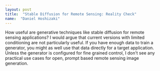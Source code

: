 ```yaml
---
layout: post
title:  "Stable Diffusion for Remote Sensing: Reality Check"
name:  "Daniel Hoshizaki"
---
```


How useful are generative techniques like stable diffusion for remote sensing applications? I would argue that current versions with limited conditioning are not particularly useful. If you have enough data to train a generator, you might as well use that data directly for a target application. Unless the generator is configured for fine grained control, I don't see any practical use cases for open, prompt based remote sensing image generation.
